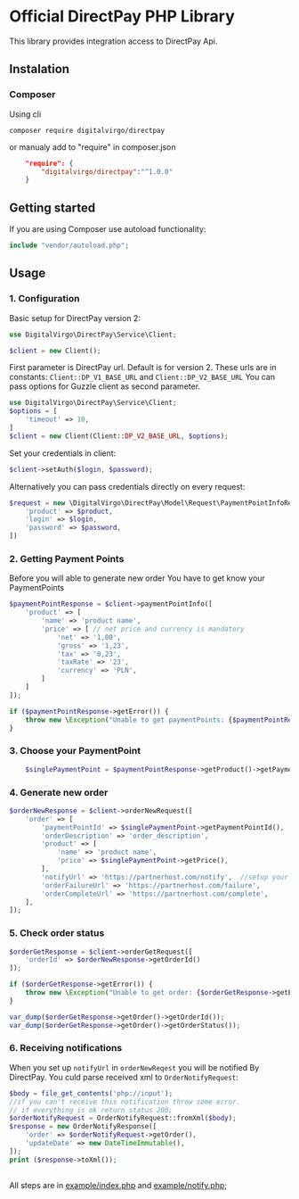 # Official DirectPay PHP Library

This library provides integration access to DirectPay Api.


## Instalation
### Composer 
Using cli
```
composer require digitalvirgo/directpay
```      

or manualy add to "require" in composer.json
```json
    "require": {
        "digitalvirgo/directpay":"^1.0.0"
    }
```

## Getting started
If you are using Composer use autoload functionality:
```php
include "vendor/autoload.php";
```


## Usage
### 1. Configuration
Basic setup for DirectPay version 2:
```php
use DigitalVirgo\DirectPay\Service\Client;

$client = new Client();
```
First parameter is DirectPay url. Default is for version 2. These urls are in constants:
`Client::DP_V1_BASE_URL` and `Client::DP_V2_BASE_URL`
You can pass options for Guzzle client as second parameter.  

```php
use DigitalVirgo\DirectPay\Service\Client;
$options = [
    'timeout' => 10,
]
$client = new Client(Client::DP_V2_BASE_URL, $options);
```

Set your credentials in client:
```php
$client->setAuth($login, $password);
```
Alternatively you can pass credentials directly on every request:
```php
$request = new \DigitalVirgo\DirectPay\Model\Request\PaymentPointInfoRequest([
    'product' => $product,
    'login' => $login,
    'password' => $password, 
])
```

### 2. Getting Payment Points
Before you will able to generate new order You have to get know your PaymentPoints

```php
$paymentPointResponse = $client->paymentPointInfo([
    'product' => [
        'name' => 'product name',
        'price' => [ // net price and currency is mandatory
            'net' => '1,00',
            'gross' => '1,23',
            'tax' => '0,23',
            'taxRate' => '23',
            'currency' => 'PLN',
        ]
    ]
]);

if ($paymentPointResponse->getError()) {
    throw new \Exception("Unable to get paymentPoints: {$paymentPointResponse->getError()} {$paymentPointResponse->getErrorDescription()}");
}
```

### 3. Choose your PaymentPoint
```php
    $singlePaymentPoint = $paymentPointResponse->getProduct()->getPaymentPoints()->getPaymentPoint()[0]; // we use first given
```

### 4. Generate new order
```php
$orderNewResponse = $client->orderNewRequest([
    'order' => [
        'paymentPointId' => $singlePaymentPoint->getPaymentPointId(),
        'orderDescription' => 'order_description',
        'product' => [
            'name' => 'product name',
            'price' => $singlePaymentPoint->getPrice(),
        ],
        'notifyUrl' => 'https://partnerhost.com/notify',  //setup your url's
        'orderFailureUrl' => 'https://partnerhost.com/failure',
        'orderCompleteUrl' => 'https://partnerhost.com/complete',
    ],
]);
```

### 5. Check order status
```php
$orderGetResponse = $client->orderGetRequest([
    'orderId' => $orderNewResponse->getOrderId()
]);

if ($orderGetResponse->getError()) {
    throw new \Exception("Unable to get order: {$orderGetResponse->getError()} {$orderGetResponse->getErrorDescription()}");
}

var_dump($orderGetResponse->getOrder()->getOrderId());
var_dump($orderGetResponse->getOrder()->getOrderStatus());

```

### 6. Receiving notifications
When you set up `notifyUrl` in `orderNewReqest` you will be notified By DirectPay. You culd parse received xml to `OrderNotifyRequest`:
```php
$body = file_get_contents('php://input');
//if you can't receive this notification throw some error.
// if everything is ok return status 200;
$orderNotifyRequest = OrderNotifyRequest::fromXml($body);
$response = new OrderNotifyResponse([
    'order' => $orderNotifyRequest->getOrder(),
    'updateDate' => new DateTimeImmutable(),
]);
print ($response->toXml());
```


##
All steps are in [example/index.php](example/index.php) and [example/notify.php](example/notify.php);
